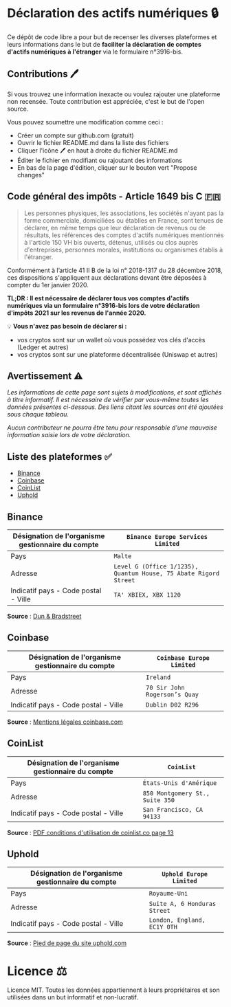 # Déclaration des actifs numériques 🔒

Ce dépôt de code libre a pour but de recenser les diverses plateformes et leurs informations dans le but de **faciliter la déclaration de comptes d'actifs numériques à l'étranger** via le formulaire n°3916-bis.

## Contributions 🖊

Si vous trouvez une information inexacte ou voulez rajouter une plateforme non recensée. Toute contribution est appréciée, c'est le but de l'open source. 

Vous pouvez soumettre une modification comme ceci : 
 - Créer un compte sur github.com (gratuit)
 - Ouvrir le fichier README.md dans la liste des fichiers
 - Cliquer l'icône 🖊 en haut à droite du fichier README.md
 - Éditer le fichier en modifiant ou rajoutant des informations
 - En bas de la page d'édition, cliquer sur le bouton vert "Propose changes"

## Code général des impôts - Article 1649 bis C 🇫🇷

> Les personnes physiques, les associations, les sociétés n'ayant pas la forme commerciale, domiciliées ou établies en France, sont tenues de déclarer, en même temps que leur déclaration de revenus ou de résultats, les références des comptes d'actifs numériques mentionnés à l'article 150 VH bis ouverts, détenus, utilisés ou clos auprès d'entreprises, personnes morales, institutions ou organismes établis à l'étranger.

Conformément à l’article 41 II B de la loi n° 2018-1317 du 28 décembre 2018, ces dispositions s'appliquent aux déclarations devant être déposées à compter du 1er janvier 2020.

**TL;DR : Il est nécessaire de déclarer tous vos comptes d'actifs numériques via un formulaire n°3916-bis lors de votre déclaration d'impôts 2021 sur les revenus de l'année 2020.**

💡 **Vous n'avez pas besoin de déclarer si :** 
- vos cryptos sont sur un wallet où vous possédez vos clés d'accès (Ledger et autres)
- vos cryptos sont sur une plateforme décentralisée (Uniswap et autres)

## Avertissement ⚠️

*Les informations de cette page sont sujets à modifications, et sont affichés à titre informatif. Il est nécessaire de vérifier par vous-même toutes les données présentes ci-dessous. Des liens citant les sources ont été ajoutées sous chaque tableau.*

*Aucun contributeur ne pourra être tenu pour responsable d'une mauvaise information saisie lors de votre déclaration.*

## Liste des plateformes ✅

- [Binance](#binance)
- [Coinbase](#coinbase)
- [CoinList](#coinlist)
- [Uphold](#uphold)

## Binance

| Désignation de l'organisme gestionnaire du compte | `Binance Europe Services Limited`                               |
|---------------------------------------------------|----------------------------------------------------------------|
| Pays                                              | `Malte`                                                          |
| Adresse                                           | `Level G (Office 1/1235), Quantum House, 75 Abate Rigord Street` |
| Indicatif pays - Code postal - Ville              | `TA' XBIEX, XBX 1120`                                            |

**Source** : [Dun & Bradstreet](https://www.dnb.com/business-directory/company-profiles.binance_europe_services_limited.32db5cbce39f6f61f84bfc8b1350137d.html)

## Coinbase

| Désignation de l'organisme gestionnaire du compte | `Coinbase Europe Limited`                               |
|---------------------------------------------------|----------------------------------------------------------------|
| Pays                                              | `Ireland`                                                          |
| Adresse                                           | `70 Sir John Rogerson’s Quay` |
| Indicatif pays - Code postal - Ville              | `Dublin D02 R296`                                            |

**Source** : [Mentions légales coinbase.com](https://www.coinbase.com/legal/user_agreement/ireland_europe)

## CoinList

| Désignation de l'organisme gestionnaire du compte | `CoinList`                               |
|---------------------------------------------------|----------------------------------------------------------------|
| Pays                                              | `États-Unis d'Amérique`                                                          |
| Adresse                                           | `850 Montgomery St., Suite 350` |
| Indicatif pays - Code postal - Ville              | `San Francisco, CA 94133`                                            |

**Source** : [PDF conditions d'utilisation de coinlist.co page 13](https://coinlist.co/documents/coinlist_terms_of_service.pdf)

## Uphold

| Désignation de l'organisme gestionnaire du compte | `Uphold Europe Limited`                               |
|---------------------------------------------------|----------------------------------------------------------------|
| Pays                                              | `Royaume-Uni`                                                          |
| Adresse                                           | `Suite A, 6 Honduras Street` |
| Indicatif pays - Code postal - Ville              | `London, England, EC1Y 0TH`                                            |

**Source** : [Pied de page du site uphold.com](https://uphold.com/)

# Licence ⚖️
Licence MIT. Toutes les données appartiennent à leurs propriétaires et son utilisées dans un but informatif et non-lucratif.